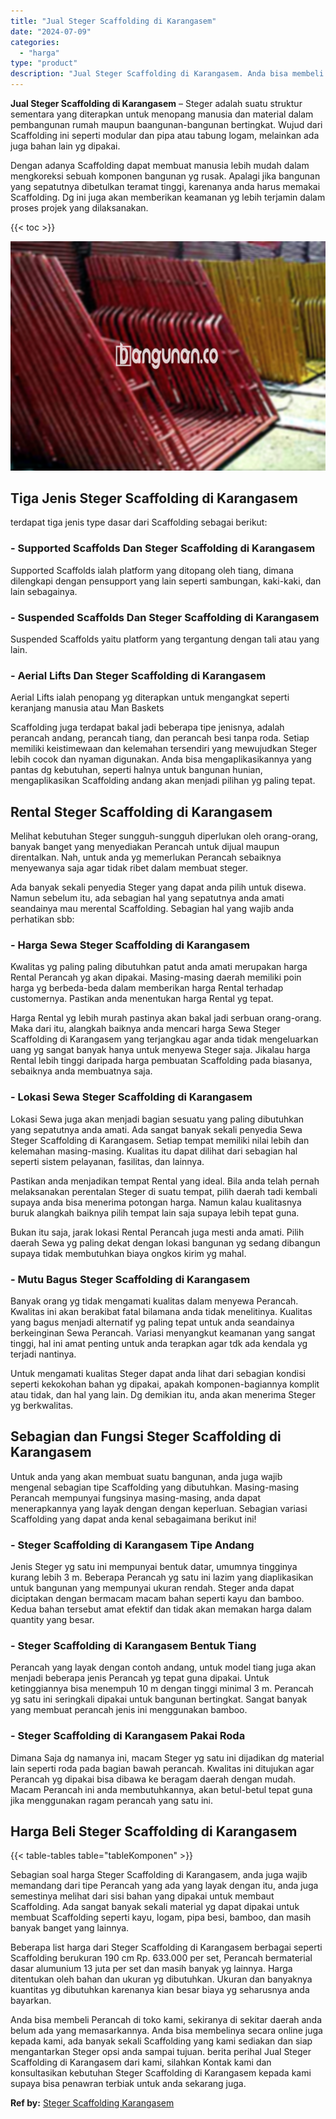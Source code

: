 ```yaml
---
title: "Jual Steger Scaffolding di Karangasem"
date: "2024-07-09"
categories: 
  - "harga"
type: "product"
description: "Jual Steger Scaffolding di Karangasem. Anda bisa membeli Perancah di toko kami, sekiranya di sekitar daerah anda belum ada yang memasarkannya. Anda bisa memb..."
---
```


**Jual Steger Scaffolding di Karangasem** – Steger adalah suatu struktur sementara yang diterapkan untuk menopang manusia dan material dalam pembangunan rumah maupun baangunan-bangunan bertingkat. Wujud dari Scaffolding ini seperti modular dan pipa atau tabung logam, melainkan ada juga bahan lain yg dipakai.

Dengan adanya Scaffolding dapat membuat manusia lebih mudah dalam mengkoreksi sebuah komponen bangunan yg rusak. Apalagi jika bangunan yang sepatutnya dibetulkan teramat tinggi, karenanya anda harus memakai Scaffolding. Dg ini juga akan memberikan keamanan yg lebih terjamin dalam proses projek yang dilaksanakan.

{{< toc >}}

![Jual Steger Scaffolding di Karangasem](/images/sewa-scaffolding-steger-30.png)

## Tiga Jenis Steger Scaffolding di Karangasem

terdapat tiga jenis type dasar dari Scaffolding sebagai berikut:

### \- Supported Scaffolds Dan Steger Scaffolding di Karangasem

Supported Scaffolds ialah platform yang ditopang oleh tiang, dimana dilengkapi dengan pensupport yang lain seperti sambungan, kaki-kaki, dan lain sebagainya.

### \- Suspended Scaffolds Dan Steger Scaffolding di Karangasem

Suspended Scaffolds yaitu platform yang tergantung dengan tali atau yang lain.

### \- Aerial Lifts Dan Steger Scaffolding di Karangasem

Aerial Lifts ialah penopang yg diterapkan untuk mengangkat seperti keranjang manusia atau Man Baskets

Scaffolding juga terdapat bakal jadi beberapa tipe jenisnya, adalah perancah andang, perancah tiang, dan perancah besi tanpa roda. Setiap memiliki keistimewaan dan kelemahan tersendiri yang mewujudkan Steger lebih cocok dan nyaman digunakan. Anda bisa mengaplikasikannya yang pantas dg kebutuhan, seperti halnya untuk bangunan hunian, mengaplikasikan Scaffolding andang akan menjadi pilihan yg paling tepat.

## Rental Steger Scaffolding di Karangasem

Melihat kebutuhan Steger sungguh-sungguh diperlukan oleh orang-orang, banyak banget yang menyediakan Perancah untuk dijual maupun direntalkan. Nah, untuk anda yg memerlukan Perancah sebaiknya menyewanya saja agar tidak ribet dalam membuat steger.

Ada banyak sekali penyedia Steger yang dapat anda pilih untuk disewa. Namun sebelum itu, ada sebagian hal yang sepatutnya anda amati seandainya mau merental Scaffolding. Sebagian hal yang wajib anda perhatikan sbb:

### \- Harga Sewa Steger Scaffolding di Karangasem

Kwalitas yg paling paling dibutuhkan patut anda amati merupakan harga Rental Perancah yg akan dipakai. Masing-masing daerah memiliki poin harga yg berbeda-beda dalam memberikan harga Rental terhadap customernya. Pastikan anda menentukan harga Rental yg tepat.

Harga Rental yg lebih murah pastinya akan bakal jadi serbuan orang-orang. Maka dari itu, alangkah baiknya anda mencari harga Sewa Steger Scaffolding di Karangasem yang terjangkau agar anda tidak mengeluarkan uang yg sangat banyak hanya untuk menyewa Steger saja. Jikalau harga Rental lebih tinggi daripada harga pembuatan Scaffolding pada biasanya, sebaiknya anda membuatnya saja.

### \- Lokasi Sewa Steger Scaffolding di Karangasem

Lokasi Sewa juga akan menjadi bagian sesuatu yang paling dibutuhkan yang sepatutnya anda amati. Ada sangat banyak sekali penyedia Sewa Steger Scaffolding di Karangasem. Setiap tempat memiliki nilai lebih dan kelemahan masing-masing. Kualitas itu dapat dilihat dari sebagian hal seperti sistem pelayanan, fasilitas, dan lainnya.

Pastikan anda menjadikan tempat Rental yang ideal. Bila anda telah pernah melaksanakan perentalan Steger di suatu tempat, pilih daerah tadi kembali supaya anda bisa menerima potongan harga. Namun kalau kualitasnya buruk alangkah baiknya pilih tempat lain saja supaya lebih tepat guna.

Bukan itu saja, jarak lokasi Rental Perancah juga mesti anda amati. Pilih daerah Sewa yg paling dekat dengan lokasi bangunan yg sedang dibangun supaya tidak membutuhkan biaya ongkos kirim yg mahal.

### \- Mutu Bagus Steger Scaffolding di Karangasem

Banyak orang yg tidak mengamati kualitas dalam menyewa Perancah. Kwalitas ini akan berakibat fatal bilamana anda tidak menelitinya. Kualitas yang bagus menjadi alternatif yg paling tepat untuk anda seandainya berkeinginan Sewa Perancah. Variasi menyangkut keamanan yang sangat tinggi, hal ini amat penting untuk anda terapkan agar tdk ada kendala yg terjadi nantinya.

Untuk mengamati kualitas Steger dapat anda lihat dari sebagian kondisi seperti kekokohan bahan yg dipakai, apakah komponen-bagiannya komplit atau tidak, dan hal yang lain. Dg demikian itu, anda akan menerima Steger yg berkwalitas.

## Sebagian dan Fungsi Steger Scaffolding di Karangasem

Untuk anda yang akan membuat suatu bangunan, anda juga wajib mengenal sebagian tipe Scaffolding yang dibutuhkan. Masing-masing Perancah mempunyai fungsinya masing-masing, anda dapat menerapkannya yang layak dengan dengan keperluan. Sebagian variasi Scaffolding yang dapat anda kenal sebagaimana berikut ini!

### \- Steger Scaffolding di Karangasem Tipe Andang

Jenis Steger yg satu ini mempunyai bentuk datar, umumnya tingginya kurang lebih 3 m. Beberapa Perancah yg satu ini lazim yang diaplikasikan untuk bangunan yang mempunyai ukuran rendah. Steger anda dapat diciptakan dengan bermacam macam bahan seperti kayu dan bamboo. Kedua bahan tersebut amat efektif dan tidak akan memakan harga dalam quantity yang besar.

### \- Steger Scaffolding di Karangasem Bentuk Tiang

Perancah yang layak dengan contoh andang, untuk model tiang juga akan menjadi beberapa jenis Perancah yg tepat guna dipakai. Untuk ketinggiannya bisa menempuh 10 m dengan tinggi minimal 3 m. Perancah yg satu ini seringkali dipakai untuk bangunan bertingkat. Sangat banyak yang membuat perancah jenis ini menggunakan bamboo.

### \- Steger Scaffolding di Karangasem Pakai Roda

Dimana Saja dg namanya ini, macam Steger yg satu ini dijadikan dg material lain seperti roda pada bagian bawah perancah. Kwalitas ini ditujukan agar Perancah yg dipakai bisa dibawa ke beragam daerah dengan mudah. Macam Perancah ini anda membutuhkannya, akan betul-betul tepat guna jika menggunakan ragam perancah yang satu ini.

## Harga Beli Steger Scaffolding di Karangasem

{{< table-tables table="tableKomponen" >}}

Sebagian soal harga Steger Scaffolding di Karangasem, anda juga wajib memandang dari tipe Perancah yang ada yang layak dengan itu, anda juga semestinya melihat dari sisi bahan yang dipakai untuk membaut Scaffolding. Ada sangat banyak sekali material yg dapat dipakai untuk membuat Scaffolding seperti kayu, logam, pipa besi, bamboo, dan masih banyak banget yang lainnya.

Beberapa list harga dari Steger Scaffolding di Karangasem berbagai seperti Scaffolding berukuran 190 cm Rp. 633.000 per set, Perancah bermaterial dasar alumunium 13 juta per set dan masih banyak yg lainnya. Harga ditentukan oleh bahan dan ukuran yg dibutuhkan. Ukuran dan banyaknya kuantitas yg dibutuhkan karenanya kian besar biaya yg seharusnya anda bayarkan.

Anda bisa membeli Perancah di toko kami, sekiranya di sekitar daerah anda belum ada yang memasarkannya. Anda bisa membelinya secara online juga kepada kami, ada banyak sekali Scaffolding yang kami sediakan dan siap mengantarkan Steger opsi anda sampai tujuan. berita perihal Jual Steger Scaffolding di Karangasem dari kami, silahkan Kontak kami dan konsultasikan kebutuhan Steger Scaffolding di Karangasem kepada kami supaya bisa penawran terbiak untuk anda sekarang juga.

**Ref by:** [Steger Scaffolding Karangasem](https://id.wikipedia.org/wiki/Steger)

